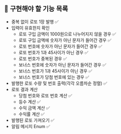 ## 📄 구현해야 할 기능 목록

- 중복 없이 로또 1장 발행 ✅
- 입력이 유효한지 확인
  - 로또 구입 금액이 1000원으로 나누어지지 않을 경우 ✅
  - 로또 구입 금액에 숫자가 아닌 문자가 들어간 경우 ✅
  - 로또 번호에 숫자가 아닌 문자가 들어간 경우 ✅
  - 로또 번호가 1과 45사이가 아닌 경우 ✅
  - 로또 번호가 중복된 경우 ✅
  - 보너스 번호에 숫자가 아닌 문자가 들어간 경우 ✅
  - 보너스 번호가 1과 45사이가 아닌 경우 ✅
  - 보너스 번호가 당첨 번호에 있는 경우 ✅
- 발행한 로또 수량 및 번호 출력(각각 오름차순 정렬) ✅
- 로또 결과 계산
  - 당첨 번호와 로또 번호 계산 ✅
  - 등수 계산 ✅
  - 수익 금액 계산 ✅
  - 수익률 계산 ✅
- 발행된 로또 가져오기 ✅
- 알림 메시지 Enum ✅